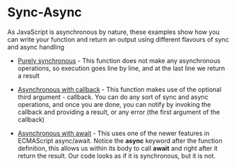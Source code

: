 # Sync-Async

As JavaScript is asynchronous by nature, these examples show how you can write your function and return an output using different flavours of sync and async handling

- [Purely synchronous](handler-sync.js) - This function does not make any asynchronous operations, so execution goes line by line, and at the last line we return a result

- [Asynchronous with callback](handler-async-callback.js) - This function makes use of the optional third argument - callback. You can do any sort of sync and async operations, and once you are done, you can notify by invoking the callback and providing a result, or any error (the first argument of the callback)

- [Asynchronous with await](handler-async-await.js) - This uses one of the newer features in ECMAScript async/await. Notice the **async** keyword after the function definition, this allows us within its body to call **await** and right after it return the result. Our code looks as if it is synchronous, but it is not.